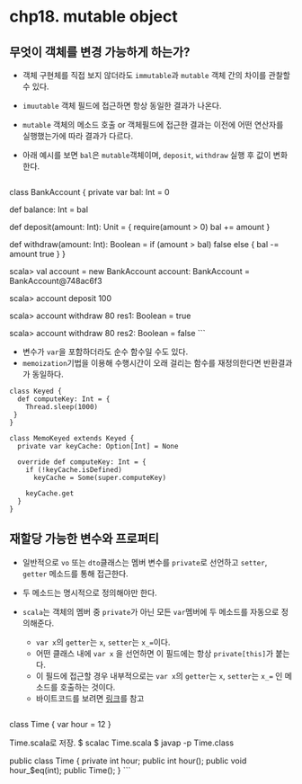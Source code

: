 # chp18. mutable object

## 무엇이 객체를 변경 가능하게 하는가?
- 객체 구현체를 직접 보지 않더라도 `immutable`과 `mutable` 객체 간의 차이를 관찰할 수 있다.
- `imuutable` 객체 필드에 접근하면 항상 동일한 결과가 나온다.
- `mutable` 객체의 메소드 호출 or 객체필드에 접근한 결과는 이전에 어떤 연산자를 실행했는가에 따라 결과가 다르다.
- 아래 예시를 보면 `bal`은 `mutable`객체이며, `deposit`, `withdraw` 실행 후 값이 변화한다. 

    ```
class BankAccount {
  private var bal: Int = 0

  def balance: Int = bal

  def deposit(amount: Int): Unit = {
    require(amount > 0)
    bal += amount
  }

  def withdraw(amount: Int): Boolean = 
    if (amount > bal)
      false
    else {
      bal -= amount
      true
    }
}

scala> val account = new BankAccount
account: BankAccount = BankAccount@748ac6f3

scala> account deposit 100

scala> account withdraw 80
res1: Boolean = true

scala> account withdraw 80
res2: Boolean = false
    ```

- 변수가 `var`을 포함하더라도 순수 함수일 수도 있다.
- `memoization`기법을 이용해 수행시간이 오래 걸리는 함수를 재정의한다면 반환결과가 동일하다.

```
class Keyed {
  def computeKey: Int = {
    Thread.sleep(1000)
 }
}

class MemoKeyed extends Keyed {
  private var keyCache: Option[Int] = None

  override def computeKey: Int = {
    if (!keyCache.isDefined)
      keyCache = Some(super.computeKey)

    keyCache.get
  }
}
```


## 재할당 가능한 변수와 프로퍼티
- 일반적으로 `vo` 또는 `dto`클래스는 멤버 변수를 `private`로 선언하고 `setter`, `getter` 메소드를 통해 접근한다.
- 두 메소드는 명시적으로 정의해야만 한다.
- `scala`는 객체의 멤버 중 `private`가 아닌 모든 `var`멤버에 두 메소드를 자동으로 정의해준다.
    - `var x`의 `getter`는 `x`, `setter`는 `x_=`이다.
    - 어떤 클래스 내에 `var x` 을 선언하면 이 필드에는 항상 `private[this]`가 붙는다.
    - 이 필드에 접근할 경우 내부적으로는 `var x`의 `getter`는 `x`, `setter`는 `x_=` 인 메소드를 호출하는 것이다.
    - 바이트코드를 보려면 [링크](https://www.toptal.com/scala/scala-bytecode-and-the-jvm)를 참고

    ```
class Time {
  var hour = 12
}

Time.scala로 저장.
$ scalac Time.scala
$ javap -p Time.class

public class Time {
  private int hour;
  public int hour();
  public void hour_$eq(int);
  public Time();
}
    ```

